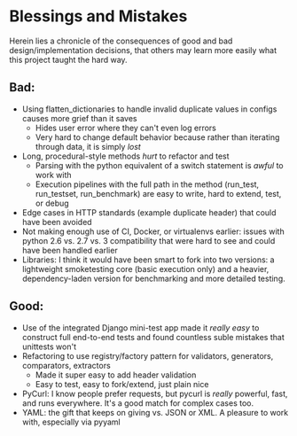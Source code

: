 # Blessings and Mistakes

Herein lies a chronicle of the consequences of good and bad design/implementation decisions, that others may learn more easily what this project taught the hard way. 

## Bad:
* Using flatten_dictionaries to handle invalid duplicate values in configs causes more grief than it saves
  - Hides user error where they can't even log errors
  - Very hard to change default behavior because rather than iterating through data, it is simply *lost*
* Long, procedural-style methods *hurt* to refactor and test
    - Parsing with the python equivalent of a switch statement is *awful* to work with
    - Execution pipelines with the full path in the method (run_test, run_testset, run_benchmark) are easy to write, hard to extend, test, or debug
* Edge cases in HTTP standards (example duplicate header) that could have been avoided
* Not making enough use of CI, Docker, or virtualenvs earlier: issues with python 2.6 vs. 2.7 vs. 3 compatibility that were hard to see and could have been handled earlier
* Libraries: I think it would have been smart to fork into two versions: a lightweight smoketesting core (basic execution only) and a heavier, dependency-laden version for benchmarking and more detailed testing.

## Good:
* Use of the integrated Django mini-test app made it *really easy* to construct full end-to-end tests and found countless suble mistakes that unittests won't
* Refactoring to use registry/factory pattern for validators, generators, comparators, extractors
    - Made it super easy to add header validation
    - Easy to test, easy to fork/extend, just plain nice
* PyCurl: I know people prefer requests, but pycurl is *really* powerful, fast, and runs everywhere. It's a good match for complex cases too. 
* YAML: the gift that keeps on giving vs. JSON or XML.  A pleasure to work with, especially via pyyaml